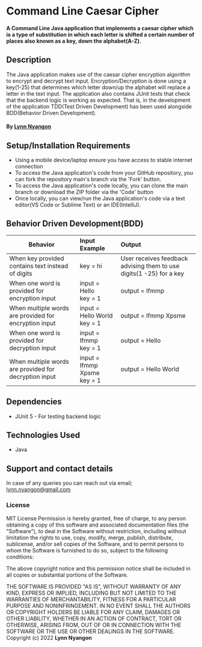 # Command Line Caesar Cipher

#### A Command Line Java application that implements a caesar cipher which is a type of substitution in which each letter is shifted a certain number of places also known as a key, down the alphabet(A-Z).

## Description

The Java application makes use of the caesar cipher encryption algorithm to encrypt and decrypt text input. Encryption/Decryption is done using a key(1-25) that determines which letter down/up the alphabet will replace a letter in the text input. The application also contains JUnit tests that check that the backend logic is working as expected. That is, in the development of the application TDD(Test Driven Development) has been used alongside BDD(Behavior Driven Development).


#### By **[Lynn Nyangon](https://github.com/AnnaL001)**

## Setup/Installation Requirements

- Using a mobile device/laptop ensure you have access to stable internet connection
- To access the Java application's code from your GitHub repository, you can fork the repository main's branch via the 'Fork' button.
- To access the Java application's code locally, you can clone the main branch or download the ZIP folder via the 'Code' button
- Once locally, you can view/run the Java application's code via a text editor(VS Code or Sublime Text) or an IDE(IntelliJ).

## Behavior Driven Development(BDD)
| **Behavior**                              | **Input Example**                           | **Output**                                                         |
|-------------------------------------------|:--------------------------------------------|:-------------------------------------------------------------------|
| When key provided contains text instead of digits       | key = hi    | User receives feedback advising them to use digits(1 -25) for a key    |
| When one word is provided for encryption input            | input = Hello <br> key = 1            | output = Ifmmp     |
| When multiple words are provided for encryption input          | input = Hello World <br> key = 1   | output = Ifmmp Xpsme   |
| When one word is provided for decryption input | input = Ifmmp <br> key = 1          | output = Hello |
| When multiple words are provided for decryption input            | input = Ifmmp Xpsme <br> key = 1  | output = Hello World |   

## Dependencies

- JUnit 5 - For testing backend logic

## Technologies Used

- Java 

## Support and contact details

In case of any queries you can reach out via email; lynn.nyangon@gmail.com

### License

MIT License
Permission is hereby granted, free of charge, to any person obtaining a copy
of this software and associated documentation files (the "Software"), to deal
in the Software without restriction, including without limitation the rights
to use, copy, modify, merge, publish, distribute, sublicense, and/or sell
copies of the Software, and to permit persons to whom the Software is
furnished to do so, subject to the following conditions:

The above copyright notice and this permission notice shall be included in all
copies or substantial portions of the Software.

THE SOFTWARE IS PROVIDED "AS IS", WITHOUT WARRANTY OF ANY KIND, EXPRESS OR
IMPLIED, INCLUDING BUT NOT LIMITED TO THE WARRANTIES OF MERCHANTABILITY,
FITNESS FOR A PARTICULAR PURPOSE AND NONINFRINGEMENT. IN NO EVENT SHALL THE
AUTHORS OR COPYRIGHT HOLDERS BE LIABLE FOR ANY CLAIM, DAMAGES OR OTHER
LIABILITY, WHETHER IN AN ACTION OF CONTRACT, TORT OR OTHERWISE, ARISING FROM,
OUT OF OR IN CONNECTION WITH THE SOFTWARE OR THE USE OR OTHER DEALINGS IN THE
SOFTWARE.<br>
Copyright (c) 2022 **Lynn Nyangon**
